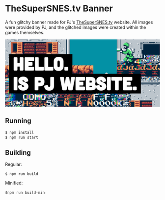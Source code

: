 # TheSuperSNES.tv Banner
A fun glitchy banner made for PJ's [TheSuperSNES.tv](https://www.thesupersnes.tv/) website. All images were provided by PJ, and the glitched images were created within the games themselves.

![header image](https://raw.githubusercontent.com/jeremyabel/thesupersnes-banner/master/public/img/banner.jpg)


## Running
```
$ npm install
$ npm run start
```

## Building
Regular:
```
$ npm run build
```

Minified:
```
$npm run build-min
```
